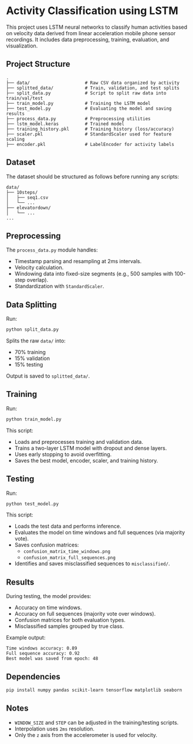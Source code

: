 # Activity Classification using LSTM

This project uses LSTM neural networks to classify human activities based on velocity data derived from linear acceleration mobile phone sensor recordings. It includes data preprocessing, training, evaluation, and visualization.

## Project Structure

```
.
├── data/                     # Raw CSV data organized by activity
├── splitted_data/            # Train, validation, and test splits
├── split_data.py             # Script to split raw data into train/val/test
├── train_model.py            # Training the LSTM model
├── test_model.py             # Evaluating the model and saving results
├── process_data.py           # Preprocessing utilities
├── lstm_model.keras          # Trained model
├── training_history.pkl      # Training history (loss/accuracy)
├── scaler.pkl                # StandardScaler used for feature scaling
├── encoder.pkl               # LabelEncoder for activity labels
```

## Dataset

The dataset should be structured as follows before running any scripts:

```
data/
├── 10steps/
│   ├── seq1.csv
│   └── ...
├── elevatordown/
│   └── ...
...
```

## Preprocessing

The `process_data.py` module handles:

- Timestamp parsing and resampling at 2ms intervals.
- Velocity calculation.
- Windowing data into fixed-size segments (e.g., 500 samples with 100-step overlap).
- Standardization with `StandardScaler`.

## Data Splitting

Run:

```bash
python split_data.py
```

Splits the raw `data/` into:
- 70% training
- 15% validation
- 15% testing

Output is saved to `splitted_data/`.

## Training

Run:

```bash
python train_model.py
```

This script:

- Loads and preprocesses training and validation data.
- Trains a two-layer LSTM model with dropout and dense layers.
- Uses early stopping to avoid overfitting.
- Saves the best model, encoder, scaler, and training history.

## Testing

Run:

```bash
python test_model.py
```

This script:

- Loads the test data and performs inference.
- Evaluates the model on time windows and full sequences (via majority vote).
- Saves confusion matrices:
  - `confusion_matrix_time_windows.png`
  - `confusion_matrix_full_sequences.png`
- Identifies and saves misclassified sequences to `misclassified/`.

## Results

During testing, the model provides:

- Accuracy on time windows.
- Accuracy on full sequences (majority vote over windows).
- Confusion matrices for both evaluation types.
- Misclassified samples grouped by true class.

Example output:
```
Time windows accuracy: 0.89
Full sequence accuracy: 0.92
Best model was saved from epoch: 48
```

## Dependencies

```bash
pip install numpy pandas scikit-learn tensorflow matplotlib seaborn
```

## Notes

- `WINDOW_SIZE` and `STEP` can be adjusted in the training/testing scripts.
- Interpolation uses `2ms` resolution.
- Only the `z` axis from the accelerometer is used for velocity.
